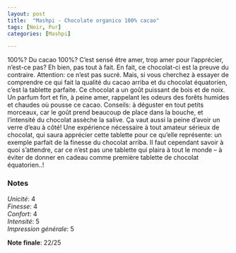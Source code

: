 ```yaml
---
layout: post
title:  "Mashpi - Chocolate organico 100% cacao"
tags: [Noir, Pur] 
categories: [Mashpi]

---
```



100%? Du cacao 100%? C’est sensé être amer, trop amer pour l’apprécier, n’est-ce pas?
Eh bien, pas tout à fait. En fait, ce chocolat-ci est la preuve du contraire. Attention: ce n’est pas sucré. Mais, si vous cherchez à essayer de comprendre ce qui fait la qualité du cacao arriba et du chocolat équatorien, c’est la tablette parfaite.
Ce chocolat a un goût puissant de bois et de noix. Un parfum fort et fin, à peine amer, rappelant les odeurs des forêts humides et chaudes où pousse ce cacao. 
Conseils: à déguster en tout petits morceaux, car le goût prend beaucoup de place dans la bouche, et l’intensité du chocolat assèche la salive. Ça vaut aussi la peine d’avoir un verre d’eau à côté!
Une expérience nécessaire à tout amateur sérieux de chocolat, qui saura apprécier cette tablette pour ce qu’elle représente: un exemple parfait de la finesse du chocolat arriba. Il faut cependant savoir à quoi s’attendre, car ce n’est pas une tablette qui plaira à tout le monde – à éviter de donner en cadeau comme première tablette de chocolat équatorien..!

### Notes

_Unicité_: 4  
_Finesse_: 4  
_Confort_: 4  
_Intensité_: 5  
_Impression générale_: 5

**Note finale**: 22/25